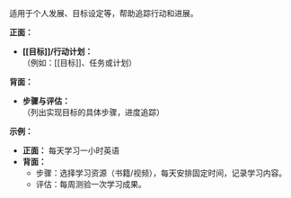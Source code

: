 
适用于个人发展、目标设定等，帮助追踪行动和进展。

**正面：**

- **[[目标]]/行动计划：**  
    （例如：[[目标]]、任务或计划）

**背面：**

- **步骤与评估：**  
    （列出实现目标的具体步骤，进度追踪）

**示例：**

- **正面：** 每天学习一小时英语
- **背面：**
    - 步骤：选择学习资源（书籍/视频），每天安排固定时间，记录学习内容。
    - 评估：每周测验一次学习成果。